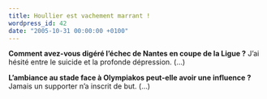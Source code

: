 ```yaml
---
title: Houllier est vachement marrant !
wordpress_id: 42
date: "2005-10-31 00:00:00 +0100"
---
```


**Comment avez-vous digéré l’échec de Nantes en coupe de la Ligue ?** J’ai
hésité entre le suicide et la profonde dépression. (...)

**L’ambiance au stade face à Olympiakos peut-elle avoir une influence ?** Jamais
un supporter n’a inscrit de but. (...)
